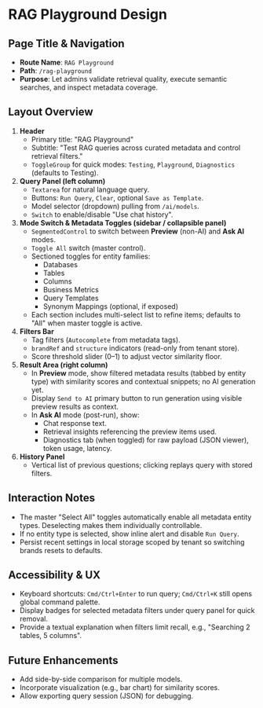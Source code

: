 # RAG Playground Design

## Page Title & Navigation
- **Route Name**: `RAG Playground`
- **Path**: `/rag-playground`
- **Purpose**: Let admins validate retrieval quality, execute semantic searches, and inspect metadata coverage.

## Layout Overview
1. **Header**
   - Primary title: "RAG Playground"
   - Subtitle: "Test RAG queries across curated metadata and control retrieval filters."
   - `ToggleGroup` for quick modes: `Testing`, `Playground`, `Diagnostics` (defaults to Testing).
2. **Query Panel (left column)**
   - `Textarea` for natural language query.
   - Buttons: `Run Query`, `Clear`, optional `Save as Template`.
   - Model selector (dropdown) pulling from `/ai/models`.
   - `Switch` to enable/disable "Use chat history".
3. **Mode Switch & Metadata Toggles (sidebar / collapsible panel)**
   - `SegmentedControl` to switch between **Preview** (non-AI) and **Ask AI** modes.
   - `Toggle All` switch (master control).
   - Sectioned toggles for entity families:
     - Databases
     - Tables
     - Columns
     - Business Metrics
     - Query Templates
     - Synonym Mappings (optional, if exposed)
   - Each section includes multi-select list to refine items; defaults to "All" when master toggle is active.
4. **Filters Bar**
   - Tag filters (`Autocomplete` from metadata tags).
   - `brandRef` and `structure` indicators (read-only from tenant store).
   - Score threshold slider (0–1) to adjust vector similarity floor.
5. **Result Area (right column)**
   - In **Preview** mode, show filtered metadata results (tabbed by entity type) with similarity scores and contextual snippets; no AI generation yet.
   - Display `Send to AI` primary button to run generation using visible preview results as context.
   - In **Ask AI** mode (post-run), show:
     - Chat response text.
     - Retrieval insights referencing the preview items used.
     - Diagnostics tab (when toggled) for raw payload (JSON viewer), token usage, latency.
6. **History Panel**
   - Vertical list of previous questions; clicking replays query with stored filters.

## Interaction Notes
- The master "Select All" toggles automatically enable all metadata entity types. Deselecting makes them individually controllable.
- If no entity type is selected, show inline alert and disable `Run Query`.
- Persist recent settings in local storage scoped by tenant so switching brands resets to defaults.

## Accessibility & UX
- Keyboard shortcuts: `Cmd/Ctrl+Enter` to run query; `Cmd/Ctrl+K` still opens global command palette.
- Display badges for selected metadata filters under query panel for quick removal.
- Provide a textual explanation when filters limit recall, e.g., "Searching 2 tables, 5 columns".

## Future Enhancements
- Add side-by-side comparison for multiple models.
- Incorporate visualization (e.g., bar chart) for similarity scores.
- Allow exporting query session (JSON) for debugging.
